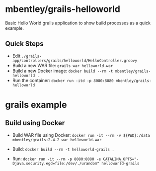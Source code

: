 mbentley/grails-helloworld
==========================

Basic Hello World grails application to show build processes as a quick example.

## Quick Steps
 - Edit `./grails-app/controllers/grails/helloworld/HelloController.groovy`
 - Build a new WAR file: `grails war helloworld.war`
 - Build a new Docker image: `docker build --rm -t mbentley/grails-helloworld .`
 - Run the container: `docker run -itd -p 8080:8080 mbentley/grails-helloworld`

grails example
==============

## Build using Docker
* Build WAR file using Docker:
`docker run -it --rm -v ${PWD}:/data mbentley/grails:2.4.2 war helloworld.war`

* Build:
`docker build --rm -t helloworld-grails .`

* Run:
`docker run -it --rm -p 8080:8080 -e CATALINA_OPTS="-Djava.security.egd=file:/dev/./urandom" helloworld-grails`
